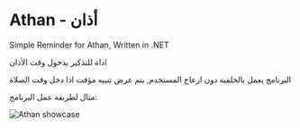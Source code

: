 # Athan - أذان
Simple Reminder for Athan, Written in .NET

اداة للتذكير بدخول وقت الأذان

البرنامج يعمل بالخلفية دون ازعاج المستخدم, يتم عرض تنبيه مؤقت اذا دخل وقت الصلاة

مثال لطريقة عمل البرنامج: 

![Athan showcase](https://user-images.githubusercontent.com/72385671/232343033-122605ee-41a5-42e0-a8a4-a352d8f046a5.png)
